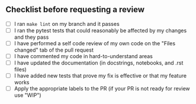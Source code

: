 <!-- Add a description of the changes made in the PR -->

## Checklist before requesting a review

- [ ] I ran `make lint` on my branch and it passes
- [ ] I ran the pytest tests that could reasonably be affected by my changes and they pass
- [ ] I have performed a self code review of my own code on the "Files changed" tab of the pull request
- [ ] I have commented my code in hard-to-understand areas
- [ ] I have updated the documentation (in docstrings, notebooks, and .rst files)
- [ ] I have added new tests that prove my fix is effective or that my feature works
- [ ] Apply the appropriate labels to the PR (if your PR is not ready for review use "WIP")
